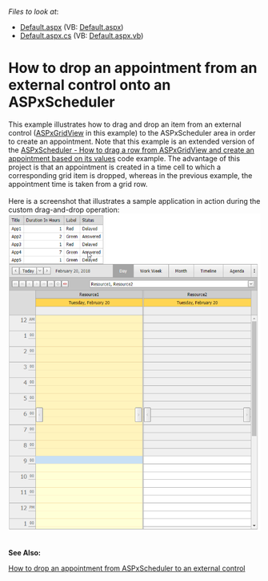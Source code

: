 <!-- default file list -->
*Files to look at*:

* [Default.aspx](./CS/WebSite/Default.aspx) (VB: [Default.aspx](./VB/WebSite/Default.aspx))
* [Default.aspx.cs](./CS/WebSite/Default.aspx.cs) (VB: [Default.aspx.vb](./VB/WebSite/Default.aspx.vb))
<!-- default file list end -->
# How to drop an appointment from an external control onto an ASPxScheduler


<p>This example illustrates how to drag and drop an item from an external control (<a href="http://documentation.devexpress.com/#AspNet/clsDevExpressWebASPxGridViewASPxGridViewtopic">ASPxGridView</a> in this example) to the ASPxScheduler area in order to create an appointment. Note that this example is an extended version of the <a href="https://www.devexpress.com/Support/Center/p/E4292">ASPxScheduler - How to drag a row from ASPxGridView and create an appointment based on its values</a> code example. The advantage of this project is that an appointment is created in a time cell to which a corresponding grid item is dropped, whereas in the previous example, the appointment time is taken from a grid row. <br><br>Here is a screenshot that illustrates a sample application in action during the custom drag-and-drop operation:<br><img src="https://raw.githubusercontent.com/DevExpress-Examples/how-to-drop-an-appointment-from-an-external-control-onto-an-aspxscheduler-e4746/12.2.10+/media/885f5764-10c4-46ab-be38-7a821ec026c1.png"></p>
<p><br><strong>See Also:</strong></p>
<p><a href="https://www.devexpress.com/Support/Center/p/E4708">How to drop an appointment from ASPxScheduler to an external control</a></p>

<br/>


